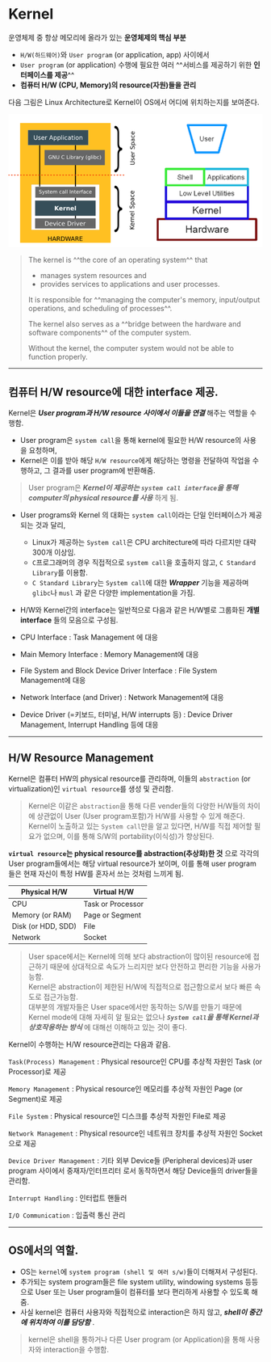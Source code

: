 # Kernel

운영체제 중 항상 메모리에 올라가 있는 **운영체제의 핵심 부분**

* `H/W(하드웨어)`와 `User program` (or application, app) 사이에서 
* `User program` (or application) 수행에 필요한 여러 ^^서비스를 제공하기 위한 **인터페이스를 제공**^^
* **컴퓨터 H/W (CPU, Memory)의 resource(자원)들을 관리**

다음 그림은 Linux Architecture로 Kernel이 OS에서 어디에 위치하는지를 보여준다.

![](./img/kernel_shell.png)

> The kernel is ^^the core of an operating system^^ that  
> 
> * manages system resources and 
> * provides services to applications and user processes.  
>
> It is responsible for ^^managing the computer's memory, input/output operations, and scheduling of processes^^.  
> 
> The kernel also serves as a ^^bridge between the hardware and software components^^ of the computer system. 
>
> Without the kernel, the computer system would not be able to function properly.

---

## 컴퓨터 H/W resource에 대한 interface 제공.

Kernel은 ***User program과 H/W resource 사이에서 이들을 연결*** 해주는 역할을 수행함.

* User program은 `system call`을 통해 kernel에 필요한 H/W resource의 사용을 요청하며, 
* Kernel은 이를 받아 해당 `H/W resource`에게 해당하는 명령을 전달하여 작업을 수행하고, 그 결과를 user program에 반환해줌.

> User program은 ***Kernel이 제공하는 `system call interface`을 통해 computer의 physical resource를 사용*** 하게 됨.

* User programs와 Kernel 의 대화는 `system call`이라는 단일 인터페이스가 제공되는 것과 달리,
     * Linux가 제공하는 `System call`은 CPU architecture에 따라 다르지만 대략 300개 이상임.
     * `C`프로그래머의 경우 직접적으로 `system call`을 호출하지 않고, `C Standard Library`를 이용함.
     * `C Standard Library`는 `System call`에 대한 ***Wrapper*** 기능을 제공하며 `glibc`나 `musl` 과 같은 다양한 implementation을 가짐. 
* H/W와 Kernel간의 interface는 일반적으로 다음과 같은 H/W별로 그룹화된 **개별 interface** 들의 모음으로 구성됨.

* CPU Interface : Task Management 에 대응
* Main Memory Interface : Memory Management에 대응
* File System and Block Device Driver Interface : File System Management에 대응
* Network Interface (and Driver) : Network Management에 대응
* Device Driver (=키보드, 터미널, H/W interrupts 등) : Device Driver Management, Interrupt Handling 등에 대응

---

## H/W Resource Management

Kernel은 컴퓨터 HW의 physical resource를 관리하며, 이들의 `abstraction` (or virtualization)인 `virtual resource`를 생성 및 관리함.

> Kernel은 이같은 `abstraction`을 통해 다른 vender들의 다양한 H/W들의 차이에 상관없이 User (User program포함)가 H/W를 사용할 수 있게 해준다.  
> Kernel이 노출하고 있는 `System call`만을 알고 있다면, H/W를 직접 제어할 필요가 없으며, 이를 통해 S/W의 portability(이식성)가 향상된다.

**`virtual resource`는 physical resource를 abstraction(추상화)한 것** 으로 각각의 User program들에서는 해당 virtual resource가 보이며, 이를 통해 user program들은 현재 자신이 특정 HW를 혼자서 쓰는 것처럼 느끼게 됨.

| Physical H/W | Virtual H/W |
| --- | --- |
| CPU | Task or Processor |
| Memory (or RAM) | Page or Segment |
| Disk (or HDD, SDD) | File |
| Network | Socket |

> User space에서는 Kernel에 의해 보다 abstraction이 많이된 resource에 접근하기 때문에 상대적으로 속도가 느리지만 보다 안전하고 편리한 기능을 사용가능함.  
> Kernel은 abstraction이 제한된 H/W에 직접적으로 접근함으로서 보다 빠른 속도로 접근가능함.  
> 대부분의 개발자들은 User space에서만 동작하는 S/W를 만들기 때문에 Kernel mode에 대해 자세히 알 필요는 없으나 ***`System call`을 통해 Kernel과 상호작용하는 방식*** 에 대해선 이해하고 있는 것이 좋다. 

Kernel이 수행하는 H/W resource관리는 다음과 같음.

`Task(Process) Management` 
: Physical resource인 CPU를 추상적 자원인 Task (or Processor)로 제공

`Memory Management` 
: Physical resource인 메모리를 추상적 자원인 Page (or Segment)로 제공

`File System` 
: Physical resource인 디스크를 추상적 자원인 File로 제공

`Network Management` 
: Physical resource인 네트워크 장치를 추상적 자원인 Socket으로 제공

`Device Driver Management` 
: 기타 외부 Device들 (Peripheral devices)과 user program 사이에서 중재자/인터프리터 로서 동작하면서 해당 Device들의 driver들을 관리함.

`Interrupt Handling` 
: 인터럽트 핸들러

`I/O Communication`
: 입출력 통신 관리


<script async src="https://pagead2.googlesyndication.com/pagead/js/adsbygoogle.js?client=ca-pub-3232161401562757"
     crossorigin="anonymous"></script>
<ins class="adsbygoogle"
     style="display:block; text-align:center;"
     data-ad-layout="in-article"
     data-ad-format="fluid"
     data-ad-client="ca-pub-3232161401562757"
     data-ad-slot="5759309749"></ins>
<script>
     (adsbygoogle = window.adsbygoogle || []).push({});
</script>

---

## OS에서의 역할.

- OS는 `kernel`에 `system program (shell 및 여러 s/w)`들이 더해져서 구성된다.
- 추가되는 system program들은 file system utility, windowing systems 등등으로 User 또는 User program들이 컴퓨터를 보다 편리하게 사용할 수 있도록 해줌.
- 사실 kernel은 컴퓨터 사용자와 직접적으로 interaction은 하지 않고, ***shell이 중간에 위치하여 이를 담당함*** .

> kernel은 shell을 통하거나 다른 User program (or Application)을 통해 사용자와 interaction을 수행함.
>
